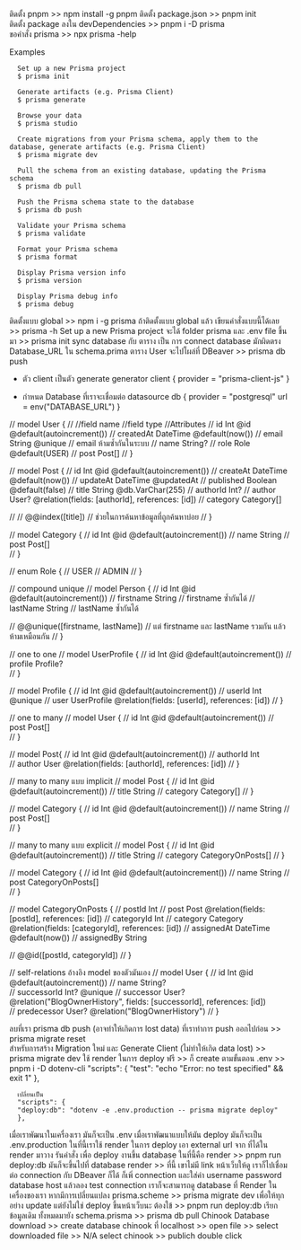 ติดตั้ง pnpm >>  npm install -g pnpm 
ติดตั้ง package.json >> pnpm init      
ติดตั้ง package ลงใน devDependencies >> pnpm i -D prisma    
ขอคำสั่ง prisma >> npx prisma -help

Examples

      Set up a new Prisma project
      $ prisma init

      Generate artifacts (e.g. Prisma Client)
      $ prisma generate

      Browse your data
      $ prisma studio

      Create migrations from your Prisma schema, apply them to the database, generate artifacts (e.g. Prisma Client)
      $ prisma migrate dev

      Pull the schema from an existing database, updating the Prisma schema
      $ prisma db pull

      Push the Prisma schema state to the database
      $ prisma db push

      Validate your Prisma schema
      $ prisma validate

      Format your Prisma schema
      $ prisma format

      Display Prisma version info
      $ prisma version

      Display Prisma debug info
      $ prisma debug

ติดตั้งแบบ global >>  npm i -g prisma 
ถ้าติดตั้งแบบ global แล้ว เขียนคำสั่งแบบนี้ได้เลย >> prisma -h 
Set up a new Prisma project จะได้ folder prisma และ .env file ขึ้นมา >> prisma init 
sync database กับ ตาราง เป็น การ connect database มักผิดตรง Database_URL ใน schema.prima ตาราง User จะไปโผล่ที่ DBeaver  >> prisma db push 

- ตัว client เป็นตัว generate 
generator client {
  provider = "prisma-client-js"
}

- กำหนด Database ที่เราจะเชื่อมต่อ 
datasource db {
  provider = "postgresql"
  url      = env("DATABASE_URL")
}

// model User {
//   //field name     //field type       //Attributes 
//   id        Int      @id @default(autoincrement())
//   createdAt DateTime @default(now())
//   email     String   @unique // email ห้ามซ้ำกันในระบบ 
//   name      String?
//   role      Role     @default(USER)
//   post      Post[]
// }

// model Post {
//   id        Int      @id @default(autoincrement())
//   createAt  DateTime @default(now())
//   updateAt  DateTime @updatedAt
//   published Boolean  @default(false)
//   title     String   @db.VarChar(255)
//   authorId  Int?
//   author    User?    @relation(fields: [authorId], references: [id])
//   category  Category[]

//   // @@index([title]) // ช่วยในการค้นหาข้อมูลที่ถูกค้นหาบ่อย 
// }

// model Category {
//   id      Int        @id @default(autoincrement())
//   name    String
//   post    Post[]     
// }

// enum Role {
//   USER
//   ADMIN
// }

// compound unique
// model Person { 
//   id                Int               @id @default(autoincrement())
//   firstname         String            // firstname ซ้ำกันได้ 
//   lastName          String            // lastName ซ้ำกันได้ 

//   @@unique([firstname, lastName]) // แต่ firstname และ lastName รวมกัน แล้วห้ามเหมือนกัน 
// }

// one to one
// model UserProfile { 
//   id              Int               @id @default(autoincrement())
//   profile         Profile?           
// }

// model Profile { 
//   id             Int                @id @default(autoincrement())
//   userId         Int                @unique
//   user           UserProfile        @relation(fields: [userId], references: [id])
// }

// one to many
// model User { 
//   id             Int                @id @default(autoincrement())
//   post           Post[]           
// }

// model Post{ 
//   id             Int                @id @default(autoincrement())
//   authorId       Int                
//   author         User               @relation(fields: [authorId], references: [id])
// }

// many to many แบบ implicit
// model Post {
//   id       Int        @id @default(autoincrement())
//   title    String
//   category Category[]
// }

// model Category {
//   id      Int        @id @default(autoincrement())
//   name    String
//   post    Post[]     
// }

// many to many แบบ explicit
// model Post {
//   id       Int        @id @default(autoincrement())
//   title    String
//   category CategoryOnPosts[]
// }

// model Category {
//   id      Int        @id @default(autoincrement())
//   name    String
//   post    CategoryOnPosts[]     
// }

// model CategoryOnPosts {
//   postId        Int
//   post          Post                 @relation(fields: [postId], references: [id])
//   categoryId    Int
//   category      Category             @relation(fields: [categoryId], references: [id])
//   assignedAt    DateTime             @default(now())
//   assignedBy    String

//   @@id([postId, categoryId])
// }

// self-relations  อ้างอิง model ของตัวมันเอง
// model User {
//   id            Int        @id @default(autoincrement())
//   name          String?   
//   successorId   Int?       @unique
//   successor     User?      @relation("BlogOwnerHistory", fields: [successorId], references: [id])    
//   predecessor   User?      @relation("BlogOwnerHistory")
// }

ลบที่เรา prisma db push (อาจทำให้เกิดการ lost data) ที่เราทำการ push ออกไปก่อน >> prisma migrate reset  
สำหรับการสร้าง Migration ใหม่ และ Generate Client (ไม่ทำให้เกิด data lost) >> prisma migrate dev 
ใช้ render ในการ deploy ฟรี >> ก็ create ตามขั้นตอน 
.env >> pnpm i -D dotenv-cli
      "scripts": {
      "test": "echo \"Error: no test specified\" && exit 1"
      },
      
      เปลี่ยนเป็น 
      "scripts": {
      "deploy:db": "dotenv -e .env.production -- prisma migrate deploy"
      },

เมื่อเราพัฒนาในเครื่องเรา มันก็จะเป็น .env 
เมื่อเราพัฒนาแบบให้มัน deploy มันก็จะเป็น .env.production ในที่นี้เราใช้ render ในการ deploy 
เอา external url จาก ที่ได้ใน render มาวาง 
รันคำสั่ง เพื่อ deploy งานขึ้น database ในที่นี้คือ render >> pnpm run deploy:db 
มันก็จะขึ้นไปที่ database render >> ที่นี้ เขาไม่มี link หน้าเว็บให้ดู เราก็ไปเชื่อมต่อ connection กับ DBeaver ก็ได้ 
ก็เพิ่ connection และใส่ค่า username password database host แล้วลอง test connection 
เราก็จะสามารถดู database ที่ Render ในเครื่องของเรา 
หากมีการเปลี่ยนแปลง prisma.scheme >> prisma migrate dev เพื่อให้ทุกอย่าง update แต่ยังไม่ใช่ deploy ขึ้นหน้าเว็บนะ ต้องใข้ >> pnpm run deploy:db 
เรียกข้อมูลเดิม ทั้งหมดมายัง schema.prisma >> prisma db pull 
Chinook Database download >> create database chinook ที่ localhost >> open file >> select downloaded file >> N/A select chinook >> publich double click

















